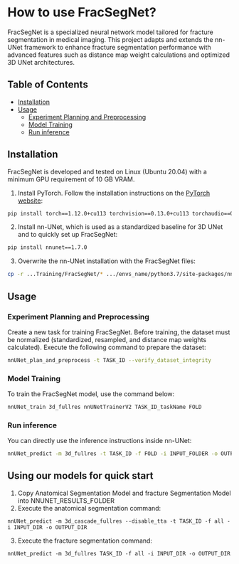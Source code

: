 # How to use FracSegNet?

FracSegNet is a specialized neural network model tailored for fracture segmentation in medical imaging. This project adapts and extends the nn-UNet framework to enhance fracture segmentation performance with advanced features such as distance map weight calculations and optimized 3D UNet architectures.

## Table of Contents
  - [Installation](#installation)
  - [Usage](#usage)
    * [Experiment Planning and Preprocessing](#experiment-planning-and-preprocessing)
    * [Model Training](#model-training)
    * [Run inference](#run-inference)


## Installation

FracSegNet is developed and tested on Linux (Ubuntu 20.04) with a minimum GPU requirement of 10 GB VRAM.

1. Install PyTorch. Follow the installation instructions on the [PyTorch website](https://pytorch.org/get-started/locally/):
```bash
pip install torch==1.12.0+cu113 torchvision==0.13.0+cu113 torchaudio==0.12.0
```
2. Install nn-UNet, which is used as a standardized baseline for 3D UNet and to quickly set up FracSegNet:
```bash
pip install nnunet==1.7.0
```
3. Overwrite the nn-UNet installation with the FracSegNet files:
```bash
cp -r ...Training/FracSegNet/* .../envs_name/python3.7/site-packages/nnunet/ 
```
## Usage
### Experiment Planning and Preprocessing
Create a new task for training FracSegNet. Before training, the dataset must be normalized (standardized, resampled, and distance map weights calculated). Execute the following command to prepare the dataset:
```bash
nnUNet_plan_and_preprocess -t TASK_ID --verify_dataset_integrity
```
### Model Training
To train the FracSegNet model, use the command below:
```bash
nnUNet_train 3d_fullres nnUNetTrainerV2 TASK_ID_taskName FOLD
```
### Run inference
You can directly use the inference instructions inside nn-UNet:
```bash
nnUNet_predict -m 3d_fullres -t TASK_ID -f FOLD -i INPUT_FOLDER -o OUTPUT_FOLDER
```
## Using our models for quick start
1. Copy Anatomical Segmentation Model and fracture Segmentation Model into NNUNET_RESULTS_FOLDER
2. Execute the anatomical segmentation command:
```bashe
nnUNet_predict -m 3d_cascade_fullres --disable_tta -t TASK_ID -f all -i INPUT_DIR -o OUTPUT_DIR
```
3. Execute the fracture segmentation command:
```bashe
nnUNet_predict -m 3d_fullres TASK_ID -f all -i INPUT_DIR -o OUTPUT_DIR
```
